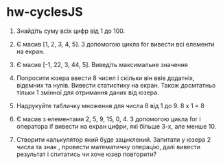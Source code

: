 # hw-cyclesJS
>
1.  Знайдіть суму всіх цифр від 1 до 100.
>
2.  Є масив [1, 2, 3, 4, 5]. З допомогою  цикла for вивести всі елементи на екран.
>
3. Є масив [-1, 22, 3, 44, 5]. Виведіть максимальне значення
>
4. Попросити юзера ввести 8 чисел і скільки він ввів додатніх, відємних та нулів. Вивести статистику на екран. Також досмтатньо тільки 1 змінної для отримання даних від юзера. 
>
5. Надрукуйте табличку множення для числа  8 від 1 до 9. 8 х 1 = 8
>
6. Є масив з елементами 2, 5, 9, 15, 0, 4. З допомогою цикла for і оператора if вивести на екран цифри, які більше 3-х, але менше 10.
>
7. Створити калькулятор який буде зациклений. Запитати у юзера 2 числа та знак , провести математичну операцію, далі вивести результат і спитатись чи хоче юзер повторити?
